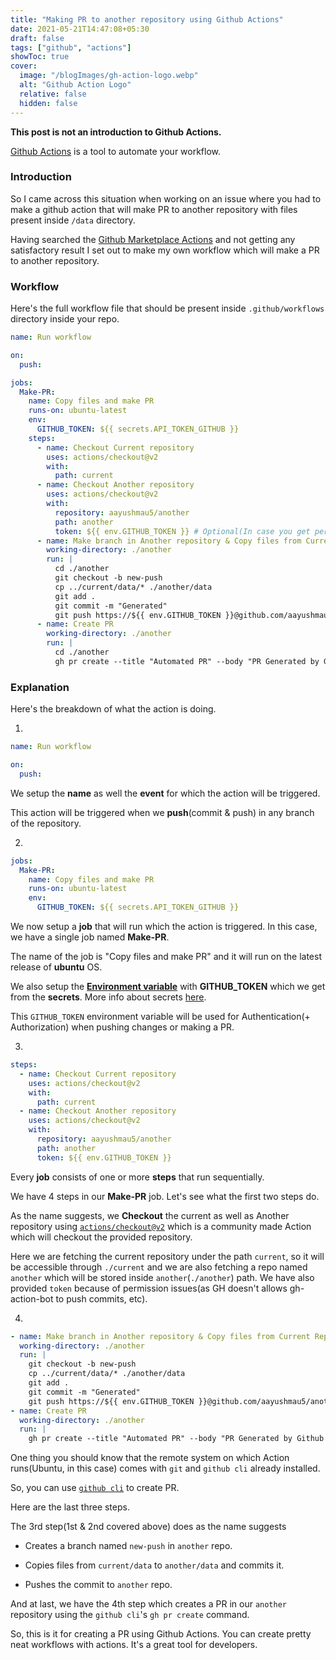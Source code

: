 ```yaml
---
title: "Making PR to another repository using Github Actions"
date: 2021-05-21T14:47:08+05:30
draft: false
tags: ["github", "actions"]
showToc: true
cover:
  image: "/blogImages/gh-action-logo.webp"
  alt: "Github Action Logo"
  relative: false
  hidden: false
---
```


**This post is not an introduction to Github Actions.**

[Github Actions](https://github.com/features/actions) is a tool to automate your workflow.

### Introduction

So I came across this situation when working on an issue where you had to make a
github action that will make PR to another repository with files present inside `/data` directory.

Having searched the [Github Marketplace Actions](https://github.com/marketplace?type=actions) and not getting any satisfactory result
I set out to make my own workflow which will make a PR to another repository.

### Workflow

Here's the full workflow file that should be present inside `.github/workflows` directory inside your repo.

```yml
name: Run workflow

on:
  push:

jobs:
  Make-PR:
    name: Copy files and make PR
    runs-on: ubuntu-latest
    env:
      GITHUB_TOKEN: ${{ secrets.API_TOKEN_GITHUB }}
    steps:
      - name: Checkout Current repository
        uses: actions/checkout@v2
        with:
          path: current
      - name: Checkout Another repository
        uses: actions/checkout@v2
        with:
          repository: aayushmau5/another
          path: another
          token: ${{ env.GITHUB_TOKEN }} # Optional(In case you get permission errors)
      - name: Make branch in Another repository & Copy files from Current Repo to Another
        working-directory: ./another
        run: |
          cd ./another
          git checkout -b new-push
          cp ../current/data/* ./another/data
          git add .
          git commit -m "Generated"
          git push https://${{ env.GITHUB_TOKEN }}@github.com/aayushmau5/another
      - name: Create PR
        working-directory: ./another
        run: |
          cd ./another
          gh pr create --title "Automated PR" --body "PR Generated by Github Actions" --head "new-push"
```

### Explanation

Here's the breakdown of what the action is doing.

1.

```yml
name: Run workflow

on:
  push:
```

We setup the **name** as well the **event** for which the action will be triggered.

This action will be triggered when we **push**(commit & push) in any branch of the repository.

2.

```yml
jobs:
  Make-PR:
    name: Copy files and make PR
    runs-on: ubuntu-latest
    env:
      GITHUB_TOKEN: ${{ secrets.API_TOKEN_GITHUB }}
```

We now setup a **job** that will run which the action is triggered. In this case, we have a single job named **Make-PR**.

The name of the job is "Copy files and make PR" and it will run on the latest release of **ubuntu** OS.

We also setup the [**Environment variable**](https://docs.github.com/en/actions/reference/environment-variables) with **GITHUB_TOKEN** which we get from the **secrets**.
More info about secrets [here](https://bloggie.io/@_junrong/using-environment-variables-secrets-in-github-actions).

This `GITHUB_TOKEN` environment variable will be used for Authentication(+ Authorization) when pushing changes or making a PR.

3.

```yml
steps:
  - name: Checkout Current repository
    uses: actions/checkout@v2
    with:
      path: current
  - name: Checkout Another repository
    uses: actions/checkout@v2
    with:
      repository: aayushmau5/another
      path: another
      token: ${{ env.GITHUB_TOKEN }}
```

Every **job** consists of one or more **steps** that run sequentially.

We have 4 steps in our **Make-PR** job. Let's see what the first two steps do.

As the name suggests, we **Checkout** the current as well as Another repository using [`actions/checkout@v2`](https://github.com/actions/checkout) which is a community made Action which will checkout the provided repository.

Here we are fetching the current repository under the path `current`, so it will be accessible through `./current` and we are also fetching a repo named `another` which will be stored inside `another`(`./another`) path. We have also provided `token` because of permission issues(as GH doesn't allows gh-action-bot to push commits, etc).

4.

```yml
- name: Make branch in Another repository & Copy files from Current Repo to Another
  working-directory: ./another
  run: |
    git checkout -b new-push
    cp ../current/data/* ./another/data
    git add .
    git commit -m "Generated"
    git push https://${{ env.GITHUB_TOKEN }}@github.com/aayushmau5/another
- name: Create PR
  working-directory: ./another
  run: |
    gh pr create --title "Automated PR" --body "PR Generated by Github Actions" --head "new-push"
```

One thing you should know that the remote system on which Action runs(Ubuntu, in this case) comes with `git` and `github cli` already installed.

So, you can use [`github cli`](https://cli.github.com/) to create PR.

Here are the last three steps.

The 3rd step(1st & 2nd covered above) does as the name suggests

- Creates a branch named `new-push` in `another` repo.

- Copies files from `current/data` to `another/data` and commits it.

- Pushes the commit to `another` repo.

And at last, we have the 4th step which creates a PR in our `another` repository using the `github cli`'s `gh pr create` command.

So, this is it for creating a PR using Github Actions. You can create pretty neat workflows with actions. It's a great tool for developers.
